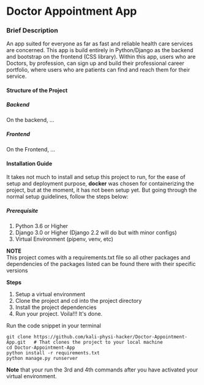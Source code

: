 # Doctor Appointment App

### Brief Description
An app suited for everyone as far as fast and reliable health care services
are concerned. This app is build entirely in Python/Django as the backend and 
bootstrap on the frontend (CSS library). Within this app, users who are Doctors, by 
profession, can sign up and build their professional career portfolio, where users 
who are patients can find and reach them for their service.


#### Structure of the Project 
##### Backend
On the backend, ...


##### Frontend
On the Frontend, ...


#### Installation Guide
It takes not much to install and setup this project to run,
for the ease of setup and deployment purpose, **docker** was 
chosen for containerizing the project, but at the moment, it has
not been setup yet. But going through the normal setup guidelines,
follow the steps below:

##### Prerequisite
1. Python 3.6 or Higher
2. Django 3.0 or Higher (Django 2.2 will do but with minor configs)
3. Virtual Environment (pipenv, venv, etc)

**NOTE**  
This project comes with a requirements.txt file so all other 
packages and dependencies of the packages listed can be found
there with their specific versions

**Steps**  
1. Setup a virtual environment
2. Clone the project and cd into the project directory
3. Install the project dependencies
4. Run your project. Voila!!! It's done.

Run the code snippet in your terminal

```shell script
git clone https://github.com/kali-physi-hacker/Doctor-Appointment-App.git   # That clones the project to your local machine
cd Doctor-Appointment-App
python install -r requirements.txt
python manage.py runserver
```

**Note** that your run the 3rd and 4th commands after you have activated your
virtual environment.